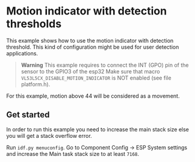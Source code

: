 # Motion indicator with detection thresholds
This example shows how to use the motion indicator with detection threshold. This kind of configuration might be used for user detection applications.

> **Warning**
> This example requires to connect the INT (GPO) pin of the sensor to the GPIO3 of the esp32
> Make sure that macro ```VL53L5CX_DISABLE_MOTION_INDICATOR``` is NOT enabled (see file platform.h).

For this example, motion above 44 will be considered as a movement.

## Get started
In order to run this example you need to increase the main stack size else you will get a stack overflow error.

Run `idf.py menuconfig`. Go to Component Config -> ESP System settings and increase the Main task stack size to at least `7168`.